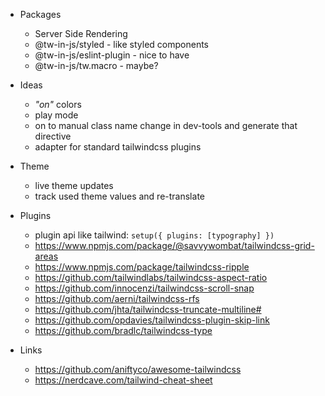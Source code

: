 - Packages

  - Server Side Rendering
  - @tw-in-js/styled - like styled components
  - @tw-in-js/eslint-plugin - nice to have
  - @tw-in-js/tw.macro - maybe?

- Ideas

  - _"on"_ colors
  - play mode
  - on to manual class name change in dev-tools and generate that directive
  - adapter for standard tailwindcss plugins

- Theme

  - live theme updates
  - track used theme values and re-translate

- Plugins

  - plugin api like tailwind: `setup({ plugins: [typography] })`
  - https://www.npmjs.com/package/@savvywombat/tailwindcss-grid-areas
  - https://www.npmjs.com/package/tailwindcss-ripple
  - https://github.com/tailwindlabs/tailwindcss-aspect-ratio
  - https://github.com/innocenzi/tailwindcss-scroll-snap
  - https://github.com/aerni/tailwindcss-rfs
  - https://github.com/jhta/tailwindcss-truncate-multiline#
  - https://github.com/opdavies/tailwindcss-plugin-skip-link
  - https://github.com/bradlc/tailwindcss-type

- Links
  - https://github.com/aniftyco/awesome-tailwindcss
  - https://nerdcave.com/tailwind-cheat-sheet
